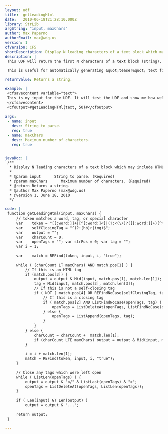 ```yaml
---
layout: udf
title:  getLeadingHtml
date:   2010-06-18T21:28:10.000Z
library: StrLib
argString: "input, maxChars"
author: Max Paperno
authorEmail: max@wdg.us
version: 1
cfVersion: CF5
shortDescription: Display N leading characters of a text block which may include HTML.
description: |
 This UDF will return the first N characters of a text block (string). If the break lands in the middle of a word or HTML tag, the function will extend the selection until the end for the word/tag (so it will not break in the middle of a word/tag). It will also attempt to close any un-closed HTML tags (either due to bad HTML or due to the closing tags being cut off).
 
 This is useful for automatically generating &quot;teaser&quot; text for news items, event listings, etc. Based on JavaScript function of the same name by Steven Levithan ( http://blog.stevenlevithan.com/archives/get-html-summary ).

returnValue: Returns a string.

example: |
 <cfsavecontent variable="text">
 This is my input for the UDF. It will test the UDF and show me how well it crops and <b>ignores</b> HTML.
 </cfsavecontent>
 <cfoutput>#getLeadingHTMl(text, 50)#</cfoutput>

args:
 - name: input
   desc: String to parse.
   req: true
 - name: maxChars
   desc: Maximum number of characters.
   req: true


javaDoc: |
 /**
  * Display N leading characters of a text block which may include HTML.
  * 
  * @param input      String to parse. (Required)
  * @param maxChars      Maximum number of characters. (Required)
  * @return Returns a string. 
  * @author Max Paperno (max@wdg.us) 
  * @version 1, June 18, 2010 
  */

code: |
 function getLeadingHtml(input, maxChars) {
     // token matches a word, tag, or special character
     var    token = "[[:word:]]+|[^[:word:]<]|(?:<(\/)?([[:word:]]+)[^>]*(\/)?>)|<";
     var    selfClosingTag = "^(?:[hb]r|img)$";
     var    output = "";
     var    charCount = 0;
     var    openTags = ""; var strPos = 0; var tag = "";
     var i = 1;
 
     var    match = REFind(token, input, i, "true");
 
     while ( (charCount LT maxChars) AND match.pos[1] ) {
         // If this is an HTML tag
         if (match.pos[3]) {
             output = output & Mid(input, match.pos[1], match.len[1]);
             tag = Mid(input, match.pos[3], match.len[3]);
             // If this is not a self-closing tag
             if ( NOT ( match.pos[4] OR REFindNoCase(selfClosingTag, tag) ) ) {
                 // If this is a closing tag
                 if ( match.pos[2] AND ListFindNoCase(openTags, tag) ) {
                     openTags = ListDeleteAt(openTags, ListFindNoCase(openTags, tag)); 
                 } else {
                     openTags = ListAppend(openTags, tag);
                 }
             }
         } else {
             charCount = charCount +  match.len[1];
             if (charCount LTE maxChars) output = output & Mid(input, match.pos[1], match.len[1]);
         }
         
         i = i + match.len[1];
         match = REFind(token, input, i, "true");
     }
 
     // Close any tags which were left open
     while ( ListLen(openTags) ) {
         output = output & "</" & ListLast(openTags) & ">";
         openTags = ListDeleteAt(openTags, ListLen(openTags));
     }
 
     if ( Len(input) GT Len(output) )
         output = output & "...";
     
     return output;
 }

---
```


